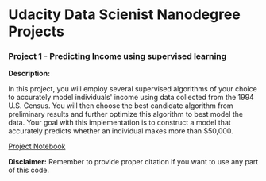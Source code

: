 # Udacity Data Scienist Nanodegree Projects

### Project 1 - Predicting Income using supervised learning

**Description:** 

In this project, you will employ several supervised algorithms of your choice to accurately model individuals' income using data collected from the 1994 U.S. Census. You will then choose the best candidate algorithm from preliminary results and further optimize this algorithm to best model the data. Your goal with this implementation is to construct a model that accurately predicts whether an individual makes more than $50,000. 

[Project Notebook]()

**Disclaimer:** Remember to provide proper citation if you want to use any part of this code.
